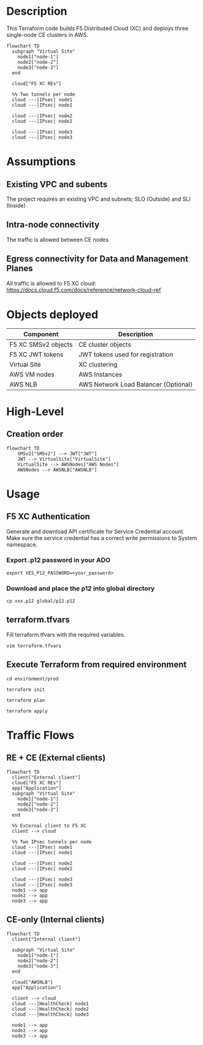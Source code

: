 # Description
This Terraform code builds F5 Distributed Cloud (XC) and deploys three single-node CE clusters in AWS.
``` mermaid
flowchart TD
  subgraph "Virtual Site"
    node1["node-1"]
    node2["node-2"]
    node3["node-3"]
  end

  cloud["F5 XC REs"]

  %% Two tunnels per node
  cloud ---|IPsec| node1
  cloud ---|IPsec| node1

  cloud ---|IPsec| node2
  cloud ---|IPsec| node2

  cloud ---|IPsec| node3
  cloud ---|IPsec| node3

```

# Assumptions
## Existing VPC and subents
The project requires an existing VPC and subnets; SLO (Outside) and SLI (Inside)

## Intra-node connectivity
The traffic is allowed between CE nodes

## Egress connectivity for Data and Management Planes
All traffic is allowed to F5 XC cloud: https://docs.cloud.f5.com/docs/reference/network-cloud-ref

# Objects deployed
| Component             | Description                |
|-----------------------|----------------------------|
| F5 XC SMSv2 objects   |CE cluster objects          |
| F5 XC JWT tokens      |JWT tokens used for registration|
| Virtual Site          |XC clustering               |
| AWS VM nodes        |AWS Instances             |
| AWS NLB             |AWS Network Load Balancer (Optional) |

# High-Level
## Creation order
``` mermaid
flowchart TD
    SMSv2["SMSv2"] --> JWT["JWT"]
    JWT --> VirtualSite["VirtualSite"]
    VirtualSite --> AWSNodes["AWS Nodes"]
    AWSNodes --> AWSNLB["AWSNLB"]

```

# Usage
## F5 XC Authentication
Generate and download API certificate for Service Credential account. Make sure the service credential has a correct write permissions to System namespace.

### Export .p12 password in your ADO
```
export VES_P12_PASSWORD=<your_password>
````
### Download and place the p12 into global directory 
```
cp xxx.p12 global/p12.p12
```

## terraform.tfvars
Fill terraform.tfvars with the required variables. 
```
vim terraform.tfvars
```

## Execute Terraform from required environment
```
cd environment/prod
```

```
terraform init
```

```
terraform plan
```

```
terraform apply
```

# Traffic Flows

## RE + CE (External clients)

```mermaid
flowchart TD
  client["External client"]
  cloud["F5 XC REs"]
  app["Application"]
  subgraph "Virtual Site"
    node1["node-1"]
    node2["node-2"]
    node3["node-3"]
  end

  %% External client to F5 XC
  client --> cloud

  %% Two IPsec tunnels per node
  cloud ---|IPsec| node1
  cloud ---|IPsec| node1

  cloud ---|IPsec| node2
  cloud ---|IPsec| node2

  cloud ---|IPsec| node3
  cloud ---|IPsec| node3
  node1 --> app
  node2 --> app
  node3 --> app
```

## CE-only (Internal clients)
``` mermaid
flowchart TD
  client["Internal client"]

  subgraph "Virtual Site"
    node1["node-1"]
    node2["node-2"]
    node3["node-3"]
  end

  cloud["AWSNLB"]
  app["Application"]

  client --> cloud
  cloud ---|HealthCheck| node1
  cloud ---|HealthCheck| node2
  cloud ---|HealthCheck| node3

  node1 --> app
  node2 --> app
  node3 --> app
```
